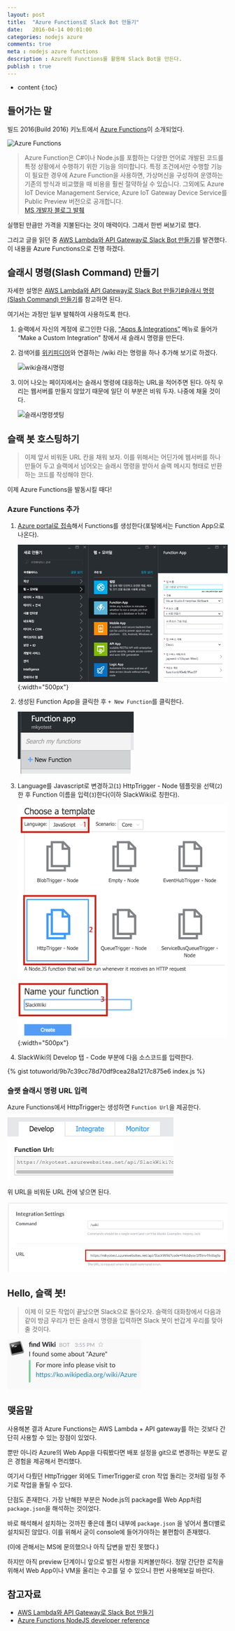 ```yaml
---
layout: post
title:  "Azure Functions로 Slack Bot 만들기"
date:   2016-04-14 00:01:00
categories: nodejs azure
comments: true
meta : nodejs azure functions
description : Azure의 Functions를 활용해 Slack Bot을 만든다. 
publish : true
---
```


* content
{:toc}

## 들어가는 말

빌드 2016(Build 2016) 키노트에서 [Azure Functions](https://channel9.msdn.com/Events/Build/2016/KEY02#time=44m34s)이 소개되었다.

![Azure Functions](https://msdnshared.blob.core.windows.net/media/2016/04/image162.png)
    
> Azure Function은 C#이나 Node.js를 포함하는 다양한 언어로 개발된 코드를 특정 상황에서 수행하기 위한 기능을 의미합니다.
> 특정 조건에서만 수행할 기능이 필요한 경우에 Azure Function을 사용하면, 가상머신을 구성하여 운영하는 기존의 방식과 비교했을 때 비용을 훨씬 절약하실 수 있습니다.
> 그외에도 Azure IoT Device Management Service, Azure IoT Gateway Device Service를 Public Preview 버전으로 공개합니다.  
> [MS 개발자 블로그 발췌](https://blogs.msdn.microsoft.com/eva/?p=7233)

실행된 만큼만 가격을 지불된다는 것이 매력이다. 그래서 한번 써보기로 했다.

그리고 글을 읽던 중 [AWS Lambda와 API Gateway로 Slack Bot 만들기](http://www.usefulparadigm.com/2016/04/06/creating-a-slack-bot-with-aws-lambda-and-api-gateway/)를 발견했다. 이 내용을 Azure Functions으로 진행 하겠다.


## 슬래시 명령(Slash Command) 만들기

자세한 설명은 [AWS Lambda와 API Gateway로 Slack Bot 만들기#슬래시 명령(Slash Command) 만들기](http://www.usefulparadigm.com/2016/04/06/creating-a-slack-bot-with-aws-lambda-and-api-gateway/#slash-command-)를 참고하면 된다.

여기서는 과정만 일부 발췌하여 사용하도록 한다.

1. 슬랙에서 자신의 계정에 로그인한 다음, [“Apps & Integrations”](https://slack.com/apps/build) 메뉴로 들어가 “Make a Custom Integration” 창에서 새 슬래시 명령을 만든다. 

2. 검색어를 [위키피디어](https://ko.wikipedia.org/)와 연결하는 /wiki 라는 명령을 하나 추가해 보기로 하겠다.

    ![wiki슬래시명령](https://usefulpa.s3.amazonaws.com/images/2016/create-new-slash-command.png)

3. 이어 나오는 페이지에서는 슬래시 명령에 대응하는 URL을 적어주면 된다. 아직 우리는 웹서버를 만들지 않았기 때문에 일단 이 부분은 비워 두자. 나중에 채울 것이다.

    ![슬래시명령셋팅](https://usefulpa.s3.amazonaws.com/images/2016/slash-commands-settings.png)
    
## 슬랙 봇 호스팅하기

> 이제 앞서 비워둔 URL 칸을 채워 보자. 이를 위해서는 어딘가에 웹서버를 하나 만들어 두고 슬랙에서 넘어오는 슬래시 명령을 받아서 슬랙 메시지 형태로 반환하는 코드를 작성해야 한다.

이제 Azure Functions을 발동시킬 때다!

### Azure Functions 추가

1. [Azure portal로 접속](https://portal.azure.com)해서 Functions를 생성한다(포털에서는 Function App으로 나온다).
    
    ![Functions추가](/images/azurefunctoins.png){:width="500px"}

2. 생성된 Function App을 클릭한 후 `+ New Function`를 클릭한다.

    ![신규Function추가](/images/azurefunctoins1.png)

3. Language를 Javascript로 변경하고(`1`) HttpTrigger - Node 템플릿을 선택(`2`)한 후 Function 이름을 입력(`3`)한다(이하 SlackWiki로 칭한다).
 
    ![HttpTrigger생성](/images/azurefunctoins2.png){:width="500px"}
    
4. SlackWiki의 Develop 탭 - Code 부분에 다음 소스코드를 입력한다.

{% gist totuworld/9b7c39cc78d70df9cea28a1217c875e6 index.js %}


### 슬랫 슬래시 명령 URL 입력

Azure Functions에서 HttpTrigger는 생성하면 `Function Url`을 제공한다.

![FunctionURL](/images/azurefunctions4.png)

위 URL을 비워둔 URL 칸에 넣으면 된다.

![addFunctionURL](/images/azurefunctions5.png)

## Hello, 슬랙 봇!

> 이제 이 모든 작업이 끝났으면 Slack으로 돌아오자. 슬랙의 대화창에서 다음과 같이 방금 우리가 만든 슬래시 명령을 입력하면 Slack 봇이 반갑게 우리를 맞아 줄 것이다.

![SlackBot결과](/images/slackbot.png)


## 맺음말

사용해본 결과 Azure Functions는 AWS Lambda + API gateway를 하는 것보다 간단히 사용할 수 있는 장점이 있었다.

뿐만 아니라 Azure의 Web App을 다뤄봤다면 배포 설정을 git으로 변경하는 부분도 같은 경험을 제공해서 편리했다.

여기서 다뤘던 HttpTrigger 외에도 TimerTrigger로 cron 작업 돌리는 것처럼 일정 주기로 작업을 돌릴 수 있다.


단점도 존재한다. 가장 난해한 부분은 Node.js의 package를 Web App처럼 `package.json`을 해석하는 것이었다. 

바로 해석해서 설치하는 것까진 좋은데 폴더 내부에 `package.json` 을 넣어서 폴더별로 설치되진 않았다. 이를 위해서 굳이 console에 들어가야하는 불편함이 존재했다.

(이에 관해서는 MS에 문의했으나 아직 답변을 받진 못했다.)


하지만 아직 preview 단계이니 앞으로 발전 사항을 지켜볼만하다. 정말 간단한 로직을 위해서 Web App이나 VM을 올리는 수고를 덜 수 있으니 한번 사용해보길 바란다.

## 참고자료

* [AWS Lambda와 API Gateway로 Slack Bot 만들기](http://www.usefulparadigm.com/2016/04/06/creating-a-slack-bot-with-aws-lambda-and-api-gateway/)
* [Azure Functions NodeJS developer reference](https://azure.microsoft.com/ko-kr/documentation/articles/functions-reference-node/)